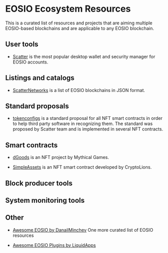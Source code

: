 # EOSIO Ecosystem Resources

This is a curated list of resources and projects that are aiming multiple EOSIO-based blockchains and are applicable to any EOSIO blockchain.


## User tools

* [Scatter](https://get-scatter.com/) is the most popular desktop wallet and security manager for EOSIO accounts.


## Listings and catalogs

* [ScatterNetworks](https://github.com/GetScatter/ScatterNetworks) is a list of EOSIO blockchains in JSON format.

## Standard proposals

* [tokenconfigs](https://github.com/eosio-standards-wg/tokenconfigs) is a standard proposal for all NFT smart contracts in order to help third party software in recognizing them. The standard was proposed by Scatter team and is implemented in several NFT contracts.

## Smart contracts

* [dGoods](https://dgoods.org/) is an NFT project by Mythical Games.

* [SimpleAssets](https://github.com/CryptoLions/SimpleAssets) is an NFT smart contract developed by CryptoLions.


## Block producer tools

## System monitoring tools

## Other

* [Awesome EOSIO by DanailMinchev](https://github.com/DanailMinchev/awesome-eosio) One more curated list of EOSIO resources

* [Awesome EOSIO Plugins by LiquidApps](https://github.com/liquidapps-io/awesome-eosio-plugins)
